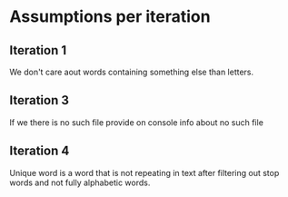 # Assumptions per iteration

## Iteration 1
We don't care aout words containing something else than letters.

## Iteration 3
If we there is no such file provide on console info about no such file

## Iteration 4
Unique word is a word that is not repeating in text after filtering out stop words and not fully alphabetic words.
